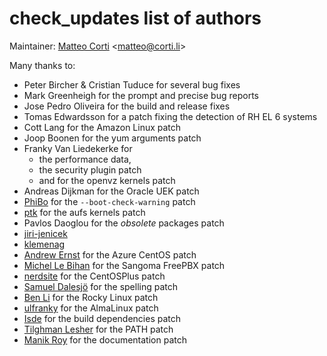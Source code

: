 # check\_updates list of authors

Maintainer: [Matteo Corti](https://github.com/matteocorti) <[matteo@corti.li](mailto:matteo@.corti.li)>

Many thanks to:

 * Peter Bircher & Cristian Tuduce for several bug fixes
 * Mark Greenheigh for the prompt and precise bug reports
 * Jose Pedro Oliveira for the build and release fixes
 * Tomas Edwardsson for a patch fixing the detection of RH EL 6 systems
 * Cott Lang for the Amazon Linux patch
 * Joop Boonen for the yum arguments patch
 * Franky Van Liedekerke for
   * the performance data,
   * the security plugin patch
   * and for the openvz kernels patch
 * Andreas Dijkman for the Oracle UEK patch
 * [PhiBo](https://github.com/phibos) for the ```--boot-check-warning``` patch
 * [ptk](https://github.com/ptrj) for the aufs kernels patch
 * Pavlos Daoglou for the *obsolete* packages patch
 * [jiri-jenicek](https://github.com/jiri-jenicek)
 * [klemenag](https://github.com/klemenag)
 * [Andrew Ernst](https://github.com/ernstae) for the Azure CentOS patch
 * [Michel Le Bihan](https://github.com/mimi89999) for the  Sangoma FreePBX patch
 * [nerdsite](https://github.com/nerdsite) for the CentOSPlus patch
 * [Samuel Dalesjö](https://github.com/Dalesjo) for the spelling patch
 * [Ben Li](https://github.com/benjunmun) for the Rocky Linux patch
 * [ulfranky](https://github.com/ulfranky) for the AlmaLinux patch
 * [Isde](https://github.com/lsde) for the build dependencies patch
 * [Tilghman Lesher](https://github.com/tilghman) for the PATH patch
 * [Manik Roy](https://github.com/manikroy1) for the documentation patch
